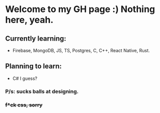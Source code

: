 # Welcome to my GH page :) Nothing here, yeah.

## Currently learning:
- Firebase, MongoDB, JS, TS, Postgres, C, C++, React Native, Rust.

## Planning to learn: 
- C# I guess?

### P/s: sucks balls at designing.
### ~~f*ck css, sorry~~

